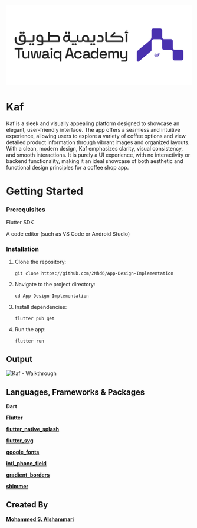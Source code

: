 ![Tuwaiq Academy Logo](assets/README/tuwaiq_academy_logo.png)

# Kaf
Kaf is a sleek and visually appealing platform designed to showcase an elegant, user-friendly interface. The app offers a seamless and intuitive experience, allowing users to explore a variety of coffee options and view detailed product information through vibrant images and organized layouts. With a clean, modern design, Kaf emphasizes clarity, visual consistency, and smooth interactions. It is purely a UI experience, with no interactivity or backend functionality, making it an ideal showcase of both aesthetic and functional design principles for a coffee shop app.




# Getting Started
### Prerequisites

Flutter SDK 

A code editor (such as VS Code or Android Studio)

### Installation
1. Clone the repository:

   ```
   git clone https://github.com/2Mhd6/App-Design-Implementation
   ```

2. Navigate to the project directory:

   ```
   cd App-Design-Implementation
   ```
   
3. Install dependencies:

   ```
   flutter pub get
   ```

4. Run the app:

   ```
   flutter run
   ```


## Output
<img src = "assets/README/Kaf - Walkthrough.gif" alt = "Kaf - Walkthrough" width = "30%" height ="30%">



## Languages, Frameworks & Packages

**Dart**

**Flutter**

[**flutter_native_splash**](https://pub.dev/packages/flutter_native_splash)

[**flutter_svg**](https://pub.dev/packages/flutter_svg)

[**google_fonts**](https://pub.dev/packages/google_fonts)

[**intl_phone_field**](https://pub.dev/packages/intl_phone_field)

[**gradient_borders**](https://pub.dev/packages/gradient_borders)

[**shimmer**](https://pub.dev/packages/shimmer)

## Created By

[**Mohammed S. Alshammari**](https://www.linkedin.com/in/mohammedsalshammari/)

